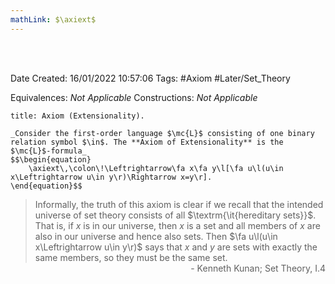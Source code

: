 ```yaml
---
mathLink: $\axiext$
---
```


<br />
<br />

Date Created: 16/01/2022 10:57:06
Tags: #Axiom #Later/Set_Theory

Equivalences: _Not Applicable_
Constructions: _Not Applicable_

``` ad-Axiom
title: Axiom (Extensionality).

_Consider the first-order language $\mc{L}$ consisting of one binary relation symbol $\in$. The **Axiom of Extensionality** is the $\mc{L}$-formula_
$$\begin{equation}
    \axiext\,\colon\!\Leftrightarrow\fa x\fa y\l[\fa u\l(u\in x\Leftrightarrow u\in y\r)\Rightarrow x=y\r].
\end{equation}$$

```

> Informally, the truth of this axiom is clear if we recall that the intended universe of set theory consists of all $\textrm{\it{hereditary sets}}$. That is, if $x$ is in our universe, then $x$ is a set and all members of $x$ are also in our universe and hence also sets. Then $\fa u\l(u\in x\Leftrightarrow u\in y\r)$ says that $x$ and $y$ are sets with exactly the same members, so they must be the same set.
<span style="float:right;">- Kenneth Kunan; Set Theory, I.4</span>

